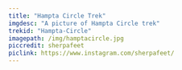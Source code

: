 ```yaml
---
title: "Hampta Circle Trek"
imgdesc: "A picture of Hampta Circle trek"
trekid: "Hampta-Circle"
imagepath: /img/hamptacircle.jpg
piccredit: sherpafeet
piclink: https://www.instagram.com/sherpafeet/
---
```

